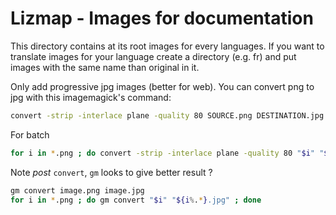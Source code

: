 Lizmap - Images for documentation
=================================
This directory contains at its root images for every languages. If you want to translate images for your language create a directory (e.g. fr) and put images with the same name than original in it.

Only add progressive jpg images (better for web). You can convert png to jpg with this imagemagick's command: 
```bash
convert -strip -interlace plane -quality 80 SOURCE.png DESTINATION.jpg
```

For batch
```bash
for i in *.png ; do convert -strip -interlace plane -quality 80 "$i" "${i%.*}.jpg" ; done && ls *.png | xargs rm && git checkout logo.png logo_big.png
```

Note *post* `convert`, `gm` looks to give better result ?
```bash
gm convert image.png image.jpg
for i in *.png ; do gm convert "$i" "${i%.*}.jpg" ; done
```
